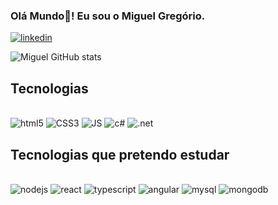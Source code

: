### Olá Mundo👋! Eu sou o Miguel Gregório.

[![linkedin](https://img.shields.io/badge/LinkedIn-0077B5?style=for-the-badge&logo=linkedin&logoColor=white)](https://www.linkedin.com/in/mgt-neto/)

![Miguel GitHub stats](https://github-readme-stats.vercel.app/api?username=mgtneto&show_icons=true&theme=dracula)

## Tecnologias

<div style="display: inline-block"><br/>
    <img src="https://img.shields.io/badge/HTML5-E34F26?style=for-the-badge&logo=html5&logoColor=white" alt="html5">
    <img src="https://img.shields.io/badge/CSS3-1572B6?style=for-the-badge&logo=css3&logoColor=white" alt="CSS3">
    <img src="https://img.shields.io/badge/JavaScript-F7DF1E?style=for-the-badge&logo=javascript&logoColor=black" alt="JS">
    <img src="https://img.shields.io/badge/C%23-239120?style=for-the-badge&logo=c-sharp&logoColor=white" alt="c#">
    <img src="https://img.shields.io/badge/.NET-5C2D91?style=for-the-badge&logo=.net&logoColor=white" alt=".net">
    
</div>

## Tecnologias que pretendo estudar

<div style="display: inline-block"><br/>
    <img src="https://img.shields.io/badge/Node.js-43853D?style=for-the-badge&logo=node.js&logoColor=white" alt="nodejs">
    <img src="https://img.shields.io/badge/React-20232A?style=for-the-badge&logo=react&logoColor=61DAFB" alt="react">
    <img src="https://img.shields.io/badge/TypeScript-007ACC?style=for-the-badge&logo=typescript&logoColor=white" alt="typescript">
    <img src="https://img.shields.io/badge/Angular-DD0031?style=for-the-badge&logo=angular&logoColor=white" alt="angular"> 
    <img src="https://img.shields.io/badge/MySQL-00000F?style=for-the-badge&logo=mysql&logoColor=white" alt="mysql">
    <img src="https://img.shields.io/badge/MongoDB-4EA94B?style=for-the-badge&logo=mongodb&logoColor=white" alt="mongodb">
</div>





